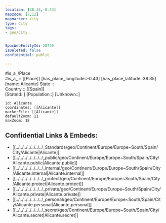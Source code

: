```yaml
---
location: [38.35,-0.43] 
mapzoom: [7,12] 
mapmarker: city 
type: City
tags:
- geo/City


SpocWebEntityId: 28740
isDeleted: false
confidential: public

---
```

#is_a_/Place  
#is_a_ :: [[Place]] 
[has_place_longitude::-0.43] 
[has_place_latitude::38.35] 
[name::Alicante] 
State ::  
Country :: [[Spain]]  
[StateId::] 
[Population::] 
[Unknown::] 


```leaflet
id: Alicante
coordinates: [[Alicante]] 
markerFile: [[Alicante]] 
defaultZoom: 11 
maxZoom: 18
```


## Confidential Links & Embeds: 
- [[../../../../../../../_Standards/geo/Continent/Europe/Europe~South/Spain/City/Alicante|Alicante]] 
- [[../../../../../../../_public/geo/Continent/Europe/Europe~South/Spain/City/Alicante.public|Alicante.public]] 
- [[../../../../../../../_internal/geo/Continent/Europe/Europe~South/Spain/City/Alicante.internal|Alicante.internal]] 
- [[../../../../../../../_protect/geo/Continent/Europe/Europe~South/Spain/City/Alicante.protect|Alicante.protect]] 
- [[../../../../../../../_private/geo/Continent/Europe/Europe~South/Spain/City/Alicante.private|Alicante.private]] 
- [[../../../../../../../_personal/geo/Continent/Europe/Europe~South/Spain/City/Alicante.personal|Alicante.personal]] 
- [[../../../../../../../_secret/geo/Continent/Europe/Europe~South/Spain/City/Alicante.secret|Alicante.secret]] 
